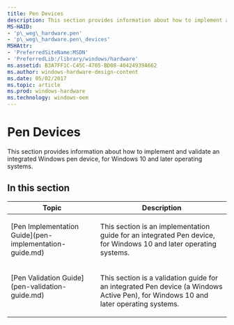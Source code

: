 ```yaml
---
title: Pen Devices
description: This section provides information about how to implement and validate an integrated Windows pen device, for Windows 10 and later operating systems.
MS-HAID:
- 'p\_weg\_hardware.pen'
- 'p\_weg\_hardware.pen\_devices'
MSHAttr:
- 'PreferredSiteName:MSDN'
- 'PreferredLib:/library/windows/hardware'
ms.assetid: B3A7FF1C-C45C-4705-BD08-40424939A662
ms.author: windows-hardware-design-content
ms.date: 05/02/2017
ms.topic: article
ms.prod: windows-hardware
ms.technology: windows-oem
---
```


# Pen Devices


This section provides information about how to implement and validate an integrated Windows pen device, for Windows 10 and later operating systems.

## In this section


<table>
<thead valign="bottom">
<tr class="header">
<th>Topic</th>
<th>Description</th>
</tr>
</thead>
<tbody valign="top">
<tr class="odd">
<td><p>[Pen Implementation Guide](pen-implementation-guide.md)</p></td>
<td><p>This section is an implementation guide for an integrated Pen device, for Windows 10 and later operating systems.</p></td>
</tr>
<tr class="even">
<td><p>[Pen Validation Guide](pen-validation-guide.md)</p></td>
<td><p>This section is a validation guide for an integrated Pen device (a Windows Active Pen), for Windows 10 and later operating systems.</p></td>
</tr>
</tbody>
</table>
